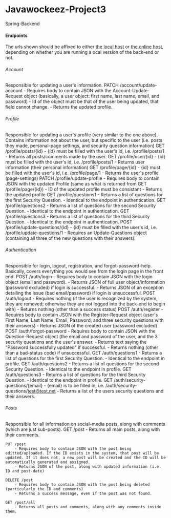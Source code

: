 # Javawockeez-Project3

Spring-Backend

#### Endpoints
The urls shown should be affixed to either [the local host](http://localhost:8080) or [the online host](http://220919javawockeezcapstonebackend-env.eba-gtdtyrfr.us-east-1.elasticbeanstalk.com), depending on whether you are running a ocal version of the back-end or not.


###### Account
Responsible for updating a user's information.
	PATCH /account/update-account
		- Requires body to contain JSON with the Account-Update-Request object (basically, a user object: first name, last name, email, and password)
		- Id of the object must be that of the user being updated, that field cannot change.
		- Returns the updated profile.

###### Profile
Responsible for updating a user's profile (very similar to the one above). Contains information not about the user, but specific to the user (i.e. posts they made, personal-page settings, and security question information)
	GET /profile/posts/{id}
		- {id} must be filled with the user's id, i.e. /profile/posts/1
		- Returns all posts/comments made by the user.
	GET /profile/user/{id}
		- {id} must be filled with the user's id, i.e. /profile/posts/1
		- Returns user information (their personal information)
	GET /profile/page/{id}
		- {id} must be filled with the user's id, i.e. /profile/page/1
		- Returns the user's profile (page-settings)
	PATCH /profile/update-profile
		- Requires body to contain JSON with the updated Profile (same as what is returned from GET /profile/page/{id})
		- ID of the updated profile must be consistant
		- Returns the updated profile
	GET /profile/questions1
		- Returns a list of questions for the first Security Question.
		- Identical to the endpoint in authentication.
	GET /profile/questions2
		- Returns a list of questions for the second Security Question.
		- Identical to the endpoint in authentication.
	GET /profile/questions3
		- Returns a list of questions for the third Security Question.
		- Identical to the endpoint in authentication.
	POST /profile/update-questions/{id}
		- {id} must be filled with the user's id, i.e. /profile/update-questions/1
		- Requires an Update-Questions object (containing all three of the new questions with their answers).
	

###### Authentication
Responsible for login, logout, registration, and forgot-password-help. Basically, covers everything you would see from the login page in the front end.
	POST /auth/login
		- Requires body to contain JSON with the login object (email and password).
		- Returns JSON of full user object/information (password excluded) if login is successful.
		- Returns JSON of an exception detailing the issue (bad email/password) if login is unsuccessful.
	POST /auth/logout
		- Requires nothing (if the user is recognized by the system, they are removed; otherwise they are not logged into the back-end to begin with)
		- Returns nothing (other than a success status)
	POST /auth/register
		- Requires body to contain JSON with the Register-Request object (user's First Name, Last Name, Email, Password; and three security questions with their answers)
		- Returns JSON of the created user (password excluded)
	POST /auth/forgot-password
		- Requires body to contain JSON with the Question-Request object (the email and password of the user, and the 3 security questions and the user's answer.
		- Returns text saying the "Password successfully updated" if successful.
		- Returns nothing (other than a bad-status code) if unsuccessful.
	GET /auth/questions1
		- Returns a list of questions for the first Security Question.
		- Identical to the endpoint in profile.
	GET /auth/questions2
		- Returns a list of questions for the second Security Question.
		- Identical to the endpoint in profile.
	GET /auth/questions3
		- Returns a list of questions for the third Security Question.
		- Identical to the endpoint in profile.
	GET /auth/security-questions/{email}
		- {email} is to be filled in, i.e. /auth/security-questions/test@test.net
		- Returns a list of the users security questions and their answers.

###### Posts
Responsible for all information on social-media posts, along with comments (which are just sub-posts).
	GET /post
		- Returns all main posts, along with their comments.

	PUT /post
		- Requires body to contain JSON with the post being editted/uploaded. If the ID exists in the system, that post will be updated. If it does not, a new post will be created and the ID will be automatically generated and assigned.
		- Returns JSON of the post, along with updated information (i.e. ID and post-date)

	DELETE /post
		- Requires body to contain JSON with the post being deleted (particularly the ID and comments)
		- Returns a success message, even if the post was not found.

	GET /post/all
		- Returns all posts and comments, along with any comments inside them.